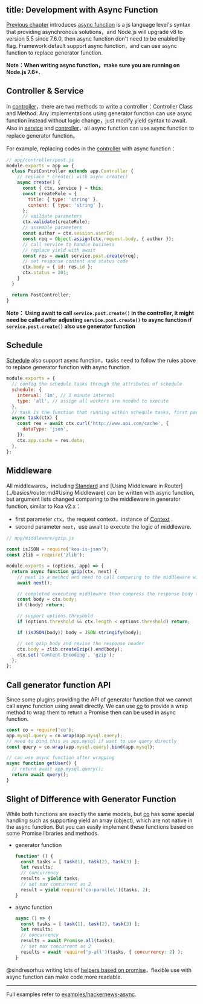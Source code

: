 title: Development with Async Function
---

[Previous chapter](../intro/egg-and-koa.md#async-function) introduces [async function] is a js language level's syntax that providing asynchronous solutions，and Node.js will upgrade v8 to version 5.5 since 7.6.0, then async function don't need to be enabled by flag. Framework default support async function，and can use async function to replace generator function.

**Note：When writing async function，make sure you are running on Node.js 7.6+.**

## Controller & Service

In [controller]，there are two methods to write a controller：Controller Class and Method. Any implementations using generator function can use async function instead without logic change，just modify yield syntax to await.
Also in [service] and [controller]，all async function can use async function to replace generator function。

For example, replacing codes in the [controller] with async function：

```js
// app/controller/post.js
module.exports = app => {
  class PostController extends app.Controller {
    // replace * create() with async create()
    async create() {
      const { ctx, service } = this;
      const createRule = {
        title: { type: 'string' },
        content: { type: 'string' },
      };
      // vaildate parameters
      ctx.validate(createRule);
      // assemble parameters
      const author = ctx.session.userId;
      const req = Object.assign(ctx.request.body, { author });
      // call service to handle business 
      // replace yield with await
      const res = await service.post.create(req);
      // set response content and status code
      ctx.body = { id: res.id };
      ctx.status = 201;
    }
  }

  return PostController;
}
```

**Note： Using await to call `service.post.create()`  in the controller, it might need be called after adjusting `service.post.create()` to async function if `service.post.create()` also use generator function**

## Schedule

[Schedule] also support async function，tasks need to follow the rules above to replace generator function with async function.

```js
module.exports = {
  // config the schedule tasks through the attributes of schedule
  schedule: {
    interval: '1m', // 1 minute interval
    type: 'all', // assign all workers are needed to execute
  },
  // task is the function that running within schedule tasks, first parameter is instance of anonymous ctx
  async task(ctx) {
    const res = await ctx.curl('http://www.api.com/cache', {
      dataType: 'json',
    });
    ctx.app.cache = res.data;
  },
};
```

## Middleware

All middlewares，including [Standard](../basics/middleware.md) and [Using Middleware in Router](../basics/router.md#Using Middleware) can be written with async function, but argument lists changed comparing to the middleware in generator function, similar to Koa v2.x：

- first parameter `ctx`，the request context，instance of [Context](../basics/extend.md#Context) .
- second parameter `next`，use await to execute the logic of middleware.

```js
// app/middleware/gzip.js

const isJSON = require('koa-is-json');
const zlib = require('zlib');

module.exports = (options, app) => {
  return async function gzip(ctx, next) {
    // next is a method and need to call comparing to the middleware with the generator function
    await next();

    // completed executing middleware then compress the response body to gzip
    const body = ctx.body;
    if（!body) return;

    // support options.threshold
    if (options.threshold && ctx.length < options.threshold) return;

    if (isJSON(body)) body = JSON.stringify(body);

    // set gzip body and revise the response header
    ctx.body = zlib.createGzip().end(body);
    ctx.set('Content-Encoding', 'gzip');
  };
};
```

## Call generator function API

Since some plugins providing the API of generator function that we cannot call async function using await directly. We can use [co] to provide a wrap method to wrap them to return a Promise then can be used in async function.

```js
const co = require('co');
app.mysql.query = co.wrap(app.mysql.query);
// need to bind this as app.mysql if want to use query directly
const query = co.wrap(app.mysql.query).bind(app.mysql);

// can use async function after wrapping
async function getUser() {
  // return await app.mysql.query();
  return await query();
}
```

## Slight of Difference with Generator Function

While both functions are exactly the same models, but [co] has some special handling such as supporting yield an array (object), which are not native in the async function. But you can easily implement these functions based on some Promise libraries and methods. 

- generator function

  ```js
  function* () {
    const tasks = [ task(1), task(2), task(3) ];
    let results;
    // concurrency
    results = yield tasks;
    // set max concurrent as 2 
    result = yield require('co-parallel')(tasks, 2);
  }
  ```

- async function

  ```js
  async () => {
    const tasks = [ task(1), task(2), task(3) ];
    let results;
    // concurrency
    results = await Promise.all(tasks);
    // set max concurrent as 2 
    results = await require('p-all')(tasks, { concurrency: 2} );
  }
  ```

@sindresorhus writing lots of [helpers based on promise](https://github.com/sindresorhus/promise-fun)，flexible use with async function can make code more readable.

----

Full examples refer to  [examples/hackernews-async](https://github.com/eggjs/examples/tree/master/hackernews-async).

[async function]: https://github.com/tc39/ecmascript-asyncawait
[co]: https://github.com/tj/co
[controller]: ../basics/controller.md
[service]: ../basics/service.md
[schedule]: ../basics/schedule.md
